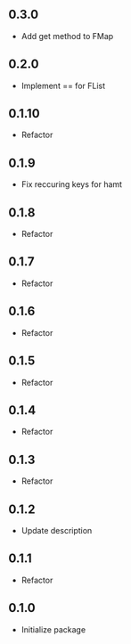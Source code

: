 ## 0.3.0
* Add get method to FMap 

## 0.2.0
* Implement == for FList 

## 0.1.10
* Refactor

## 0.1.9
* Fix reccuring keys for hamt

## 0.1.8
* Refactor

## 0.1.7
* Refactor

## 0.1.6
* Refactor

## 0.1.5
* Refactor

## 0.1.4
* Refactor

## 0.1.3
* Refactor

## 0.1.2
* Update description

## 0.1.1
* Refactor

## 0.1.0
* Initialize package
